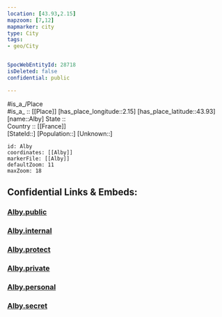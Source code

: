 ```yaml
---
location: [43.93,2.15] 
mapzoom: [7,12] 
mapmarker: city 
type: City
tags:
- geo/City


SpocWebEntityId: 28718
isDeleted: false
confidential: public

---
```

#is_a_/Place  
#is_a_ :: [[Place]] 
[has_place_longitude::2.15] 
[has_place_latitude::43.93] 
[name::Alby] 
State ::  
Country :: [[France]]  
[StateId::] 
[Population::] 
[Unknown::] 


```leaflet
id: Alby
coordinates: [[Alby]] 
markerFile: [[Alby]] 
defaultZoom: 11 
maxZoom: 18
```


## Confidential Links & Embeds: 

### [Alby.public](/_public/\Earth\Continent\Europe\Europe~West\France\regions~France\Occitanie\departments~Occitanie\Tarn\communes~Tarn\Albi\cities~AlbiAlby.public.md) 

### [Alby.internal](/_internal/\Earth\Continent\Europe\Europe~West\France\regions~France\Occitanie\departments~Occitanie\Tarn\communes~Tarn\Albi\cities~AlbiAlby.internal.md) 

### [Alby.protect](/_protect/\Earth\Continent\Europe\Europe~West\France\regions~France\Occitanie\departments~Occitanie\Tarn\communes~Tarn\Albi\cities~AlbiAlby.protect.md) 

### [Alby.private](/_private/\Earth\Continent\Europe\Europe~West\France\regions~France\Occitanie\departments~Occitanie\Tarn\communes~Tarn\Albi\cities~AlbiAlby.private.md) 

### [Alby.personal](/_personal/\Earth\Continent\Europe\Europe~West\France\regions~France\Occitanie\departments~Occitanie\Tarn\communes~Tarn\Albi\cities~AlbiAlby.personal.md) 

### [Alby.secret](/_secret/\Earth\Continent\Europe\Europe~West\France\regions~France\Occitanie\departments~Occitanie\Tarn\communes~Tarn\Albi\cities~AlbiAlby.secret.md)

